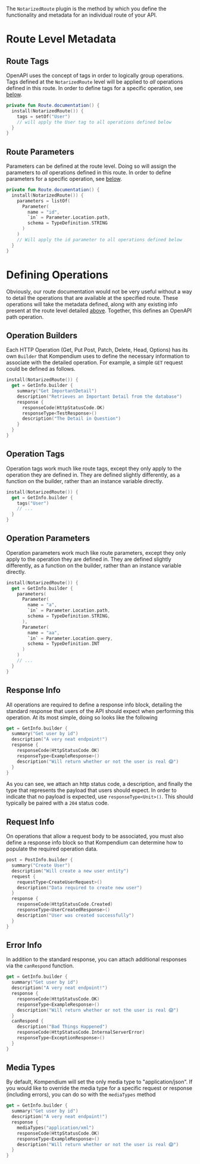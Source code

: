 The `NotarizedRoute` plugin is the method by which you define the functionality and metadata for an individual route of
your API.

# Route Level Metadata

## Route Tags

OpenAPI uses the concept of tags in order to logically group operations. Tags defined at the `NotarizedRoute` level will
be applied to _all_ operations defined in this route. In order to define tags for a specific operation,
see [below](#operation-tags).

```kotlin
private fun Route.documentation() {
  install(NotarizedRoute()) {
    tags = setOf("User")
    // will apply the User tag to all operations defined below
  }
}
```

## Route Parameters

Parameters can be defined at the route level. Doing so will assign the parameters to _all_ operations defined in this
route. In order to define parameters for a specific operation, see [below](#operation-parameters).

```kotlin
private fun Route.documentation() {
  install(NotarizedRoute()) {
    parameters = listOf(
      Parameter(
        name = "id",
        `in` = Parameter.Location.path,
        schema = TypeDefinition.STRING
      )
    )
    // Will apply the id parameter to all operations defined below
  }
}
```

# Defining Operations

Obviously, our route documentation would not be very useful without a way to detail the operations that are available at
the specified route. These operations will take the metadata defined, along with any existing info present at the route
level detailed [above](#route-level-metadata). Together, this defines an OpenAPI path operation.

## Operation Builders

Each HTTP Operation (Get, Put Post, Patch, Delete, Head, Options) has its own `Builder` that Kompendium uses to define
the necessary information to associate with the detailed operation. For example, a simple `GET` request could be
defined as follows.

```kotlin
install(NotarizedRoute()) {
  get = GetInfo.builder {
    summary("Get ImportantDetail")
    description("Retrieves an Important Detail from the database")
    response {
      responseCode(HttpStatusCode.OK)
      responseType<TestResponse>()
      description("The Detail in Question")
    }
  }
}
```

## Operation Tags

Operation tags work much like route tags, except they only apply to the operation they are defined in. They are defined
slightly differently, as a function on the builder, rather than an instance variable directly.

```kotlin
install(NotarizedRoute()) {
  get = GetInfo.builder {
    tags("User")
    // ...
  }
}
```

## Operation Parameters

Operation parameters work much like route parameters, except they only apply to the operation they are defined in. They
are defined slightly differently, as a function on the builder, rather than an instance variable directly.

```kotlin
install(NotarizedRoute()) {
  get = GetInfo.builder {
    parameters(
      Parameter(
        name = "a",
        `in` = Parameter.Location.path,
        schema = TypeDefinition.STRING,
      ),
      Parameter(
        name = "aa",
        `in` = Parameter.Location.query,
        schema = TypeDefinition.INT
      )
    )
    // ...
  }
}
```

## Response Info

All operations are required to define a response info block, detailing the standard response that users of the API
should expect when performing this operation. At its most simple, doing so looks like the following

```kotlin
get = GetInfo.builder {
  summary("Get user by id")
  description("A very neat endpoint!")
  response {
    responseCode(HttpStatusCode.OK)
    responseType<ExampleResponse>()
    description("Will return whether or not the user is real 😱")
  }
}
```

As you can see, we attach an http status code, a description, and finally the type that represents the payload that
users should expect. In order to indicate that no payload is expected, use `responseType<Unit>()`. This should typically
be paired with a `204` status code.

## Request Info

On operations that allow a request body to be associated, you must also define a response info block so that Kompendium
can determine how to populate the required operation data.

```kotlin
post = PostInfo.builder {
  summary("Create User")
  description("Will create a new user entity")
  request {
    requestType<CreateUserRequest>()
    description("Data required to create new user")
  }
  response {
    responseCode(HttpStatusCode.Created)
    responseType<UserCreatedResponse>()
    description("User was created successfully")
  }
}
```

## Error Info

In addition to the standard response, you can attach additional responses via the `canRespond` function.

```kotlin
get = GetInfo.builder {
  summary("Get user by id")
  description("A very neat endpoint!")
  response {
    responseCode(HttpStatusCode.OK)
    responseType<ExampleResponse>()
    description("Will return whether or not the user is real 😱")
  }
  canRespond {
    description("Bad Things Happened")
    responseCode(HttpStatusCode.InternalServerError)
    responseType<ExceptionResponse>()
  }
}
```

## Media Types

By default, Kompendium will set the only media type to "application/json".  If you would like to override the media type 
for a specific request or response (including errors), you can do so with the `mediaTypes` method

```kotlin
get = GetInfo.builder {
  summary("Get user by id")
  description("A very neat endpoint!")
  response {
    mediaTypes("application/xml")
    responseCode(HttpStatusCode.OK)
    responseType<ExampleResponse>()
    description("Will return whether or not the user is real 😱")
  }
}
```
